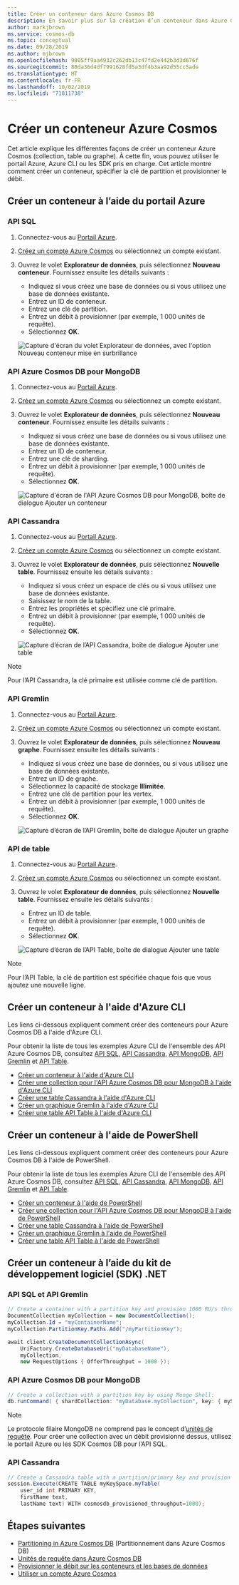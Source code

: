 ```yaml
---
title: Créer un conteneur dans Azure Cosmos DB
description: En savoir plus sur la création d’un conteneur dans Azure Cosmos DB
author: markjbrown
ms.service: cosmos-db
ms.topic: conceptual
ms.date: 09/28/2019
ms.author: mjbrown
ms.openlocfilehash: 9805ff9aa4932c262db13c47fd2e442b3d3d676f
ms.sourcegitcommit: 80da36d4df7991628fd5a3df4b3aa92d55cc5ade
ms.translationtype: HT
ms.contentlocale: fr-FR
ms.lasthandoff: 10/02/2019
ms.locfileid: "71811738"
---
```

# <a name="create-an-azure-cosmos-container"></a>Créer un conteneur Azure Cosmos

Cet article explique les différentes façons de créer un conteneur Azure Cosmos (collection, table ou graphe). À cette fin, vous pouvez utiliser le portail Azure, Azure CLI ou les SDK pris en charge. Cet article montre comment créer un conteneur, spécifier la clé de partition et provisionner le débit.

## <a name="create-a-container-using-azure-portal"></a>Créer un conteneur à l’aide du portail Azure

### <a id="portal-sql"></a>API SQL

1. Connectez-vous au [Portail Azure](https://portal.azure.com/).

1. [Créez un compte Azure Cosmos](create-sql-api-dotnet.md#create-account) ou sélectionnez un compte existant.

1. Ouvrez le volet **Explorateur de données**, puis sélectionnez **Nouveau conteneur**. Fournissez ensuite les détails suivants :

   * Indiquez si vous créez une base de données ou si vous utilisez une base de données existante.
   * Entrez un ID de conteneur.
   * Entrez une clé de partition.
   * Entrez un débit à provisionner (par exemple, 1 000 unités de requête).
   * Sélectionnez **OK**.

    ![Capture d'écran du volet Explorateur de données, avec l'option Nouveau conteneur mise en surbrillance](./media/how-to-create-container/partitioned-collection-create-sql.png)

### <a id="portal-mongodb"></a>API Azure Cosmos DB pour MongoDB

1. Connectez-vous au [Portail Azure](https://portal.azure.com/).

1. [Créez un compte Azure Cosmos](create-mongodb-dotnet.md#create-a-database-account) ou sélectionnez un compte existant.

1. Ouvrez le volet **Explorateur de données**, puis sélectionnez **Nouveau conteneur**. Fournissez ensuite les détails suivants :

   * Indiquez si vous créez une base de données ou si vous utilisez une base de données existante.
   * Entrez un ID de conteneur.
   * Entrez une clé de sharding.
   * Entrez un débit à provisionner (par exemple, 1 000 unités de requête).
   * Sélectionnez **OK**.

    ![Capture d'écran de l'API Azure Cosmos DB pour MongoDB, boîte de dialogue Ajouter un conteneur](./media/how-to-create-container/partitioned-collection-create-mongodb.png)

### <a id="portal-cassandra"></a>API Cassandra

1. Connectez-vous au [Portail Azure](https://portal.azure.com/).

1. [Créez un compte Azure Cosmos](create-cassandra-dotnet.md#create-a-database-account) ou sélectionnez un compte existant.

1. Ouvrez le volet **Explorateur de données**, puis sélectionnez **Nouvelle table**. Fournissez ensuite les détails suivants :

   * Indiquez si vous créez un espace de clés ou si vous utilisez une base de données existante.
   * Saisissez le nom de la table.
   * Entrez les propriétés et spécifiez une clé primaire.
   * Entrez un débit à provisionner (par exemple, 1 000 unités de requête).
   * Sélectionnez **OK**.

    ![Capture d’écran de l’API Cassandra, boîte de dialogue Ajouter une table](./media/how-to-create-container/partitioned-collection-create-cassandra.png)

> [!NOTE]
> Pour l’API Cassandra, la clé primaire est utilisée comme clé de partition.

### <a id="portal-gremlin"></a>API Gremlin

1. Connectez-vous au [Portail Azure](https://portal.azure.com/).

1. [Créez un compte Azure Cosmos](create-graph-dotnet.md#create-a-database-account) ou sélectionnez un compte existant.

1. Ouvrez le volet **Explorateur de données**, puis sélectionnez **Nouveau graphe**. Fournissez ensuite les détails suivants :

   * Indiquez si vous créez une base de données, ou si vous utilisez une base de données existante.
   * Entrez un ID de graphe.
   * Sélectionnez la capacité de stockage **Illimitée**.
   * Entrez une clé de partition pour les vertex.
   * Entrez un débit à provisionner (par exemple, 1 000 unités de requête).
   * Sélectionnez **OK**.

    ![Capture d’écran de l’API Gremlin, boîte de dialogue Ajouter un graphe](./media/how-to-create-container/partitioned-collection-create-gremlin.png)

### <a id="portal-table"></a>API de table

1. Connectez-vous au [Portail Azure](https://portal.azure.com/).

1. [Créez un compte Azure Cosmos](create-table-dotnet.md#create-a-database-account) ou sélectionnez un compte existant.

1. Ouvrez le volet **Explorateur de données**, puis sélectionnez **Nouvelle table**. Fournissez ensuite les détails suivants :

   * Entrez un ID de table.
   * Entrez un débit à provisionner (par exemple, 1 000 unités de requête).
   * Sélectionnez **OK**.

    ![Capture d’écran de l’API Table, boîte de dialogue Ajouter une table](./media/how-to-create-container/partitioned-collection-create-table.png)

> [!Note]
> Pour l’API Table, la clé de partition est spécifiée chaque fois que vous ajoutez une nouvelle ligne.

## Créer un conteneur à l'aide d'Azure CLI<a id="cli-sql"></a><a id="cli-mongodb"></a><a id="cli-cassandra"></a><a id="cli-gremlin"></a><a id="cli-table"></a>

Les liens ci-dessous expliquent comment créer des conteneurs pour Azure Cosmos DB à l'aide d'Azure CLI.

Pour obtenir la liste de tous les exemples Azure CLI de l'ensemble des API Azure Cosmos DB, consultez [API SQL](cli-samples.md), [API Cassandra](cli-samples-cassandra.md), [API MongoDB](cli-samples-mongodb.md), [API Gremlin](cli-samples-gremlin.md) et [API Table](cli-samples-table.md).

* [Créer un conteneur à l'aide d'Azure CLI](manage-with-cli.md#create-a-container)
* [Créer une collection pour l'API Azure Cosmos DB pour MongoDB à l'aide d'Azure CLI](/scripts/cli/mongodb/create.md)
* [Créer une table Cassandra à l'aide d'Azure CLI](/scripts/cli/cassandra/create.md)
* [Créer un graphique Gremlin à l'aide d'Azure CLI](/scripts/cli/gremlin/create.md)
* [Créer une table API Table à l'aide d'Azure CLI](/scripts/cli/table/create.md)

## Créer un conteneur à l'aide de PowerShell<a id="ps-sql"></a><a id="ps-mongodb"><a id="ps-cassandra"></a><a id="ps-gremlin"><a id="ps-table"></a>

Les liens ci-dessous expliquent comment créer des conteneurs pour Azure Cosmos DB à l'aide de PowerShell.

Pour obtenir la liste de tous les exemples Azure CLI de l'ensemble des API Azure Cosmos DB, consultez [API SQL](powershell-samples-sql.md), [API Cassandra](powershell-samples-cassandra.md), [API MongoDB](powershell-samples-mongodb.md), [API Gremlin](powershell-samples-gremlin.md) et [API Table](powershell-samples-table.md).

* [Créer un conteneur à l'aide de PowerShell](manage-with-powershell.md#create-container)
* [Créer une collection pour l'API Azure Cosmos DB pour MongoDB à l'aide de PowerShell](/scripts/powershell/mongodb/ps-mongodb-create.md)
* [Créer une table Cassandra à l'aide de PowerShell](/scripts/powershell/cassandra/ps-cassandra-create.md)
* [Créer un graphique Gremlin à l'aide de PowerShell](/scripts/powershell/gremlin/ps-gremlin-create.md)
* [Créer une table API Table à l'aide de PowerShell](/scripts/powershell/table/ps-table-create.md)

## <a name="create-a-container-using-net-sdk"></a>Créer un conteneur à l’aide du kit de développement logiciel (SDK) .NET

### <a id="dotnet-sql-graph"></a>API SQL et API Gremlin

```csharp
// Create a container with a partition key and provision 1000 RU/s throughput.
DocumentCollection myCollection = new DocumentCollection();
myCollection.Id = "myContainerName";
myCollection.PartitionKey.Paths.Add("/myPartitionKey");

await client.CreateDocumentCollectionAsync(
    UriFactory.CreateDatabaseUri("myDatabaseName"),
    myCollection,
    new RequestOptions { OfferThroughput = 1000 });
```

### <a id="dotnet-mongodb"></a>API Azure Cosmos DB pour MongoDB

```csharp
// Create a collection with a partition key by using Mongo Shell:
db.runCommand( { shardCollection: "myDatabase.myCollection", key: { myShardKey: "hashed" } } )
```

> [!Note]
> Le protocole filaire MongoDB ne comprend pas le concept d’[unités de requête](request-units.md). Pour créer une collection avec un débit provisionné dessus, utilisez le portail Azure ou les SDK Cosmos DB pour l’API SQL.

### <a id="dotnet-cassandra"></a>API Cassandra

```csharp
// Create a Cassandra table with a partition/primary key and provision 1000 RU/s throughput.
session.Execute(CREATE TABLE myKeySpace.myTable(
    user_id int PRIMARY KEY,
    firstName text,
    lastName text) WITH cosmosdb_provisioned_throughput=1000);
```

## <a name="next-steps"></a>Étapes suivantes

* [Partitioning in Azure Cosmos DB](partitioning-overview.md) (Partitionnement dans Azure Cosmos DB)
* [Unités de requête dans Azure Cosmos DB](request-units.md)
* [Provisionner le débit sur les conteneurs et les bases de données](set-throughput.md)
* [Utiliser un compte Azure Cosmos](account-overview.md)

